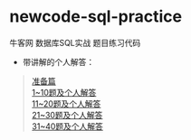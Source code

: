 # newcode-sql-practice

牛客网 数据库SQL实战 题目练习代码

- 带讲解的个人解答：  
> [准备篇](https://www.cnblogs.com/slowbirdoflsh/p/11199539.html)    
> [ 1~10题及个人解答](https://www.cnblogs.com/slowbirdoflsh/p/11201658.html)  
> [11~20题及个人解答](https://www.cnblogs.com/slowbirdoflsh/p/11210684.html)  
> [21~30题及个人解答](https://www.cnblogs.com/slowbirdoflsh/p/11216248.html)  
> [31~40题及个人解答](https://www.cnblogs.com/slowbirdoflsh/p/11219787.html)  
> 
> 

